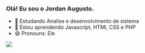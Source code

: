 ### Olá! Eu sou o Jordan Augusto.

- 🔭 Estudando Analise e desenvolvimento de sistema
- 🌱 Estou aprendendo Javascript, HTMl, CSS e PHP
- 😄 Pronouns: Ele

<div>
<a href="https://www.linkedin.com/in/https://www.linkedin.com/in/jordan-augusto-0573a7168/" target="_blank"><img src="https://img.shields.io/badge/-LinkedIn-%230077B5?style=for-the-badge&logo=linkedin&logoColor=white" target="_blank"></a>   
</div>
